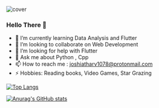 ![cover](https://user-images.githubusercontent.com/53505850/149099810-ef205d3f-a6de-4301-b19a-002a411d57e6.gif)


### Hello There 👋

- 🌱 I’m currently learning Data Analysis and Flutter
- 👯 I’m looking to collaborate on Web Development
- 🤔 I’m looking for help with Flutter 
- 💬 Ask me about Python , Cpp
- 📫 How to reach me : joshiatharv1078@protonmail.com
- ⚡ Hobbies: Reading books, Video Games, Star Grazing 

[![Top Langs](https://github-readme-stats.vercel.app/api/top-langs/?username=Atharv-Joshi&layout=compact&theme=aura&langs_count=5)](https://github.com/anuraghazra/github-readme-stats)

[![Anurag's GitHub stats](https://github-readme-stats.vercel.app/api?username=Atharv-Joshi&count_private=true&show_icons=true&theme=aura)](https://github.com/anuraghazra/github-readme-stats)



